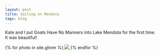 ```yaml
---
layout: post
title: Sailing on Mendota
tags: blog
---
```


Kate and I put Goats Have No Manners into Lake Mendota for the first time. It was beautiful!

{% for photo in site.ghnm %}<a
    href="{{ site.url }}{{ photo.imagepath }}"
    data-title="{{ photo.caption }}"
    data-lightbox="ghnm"
    class="thumbnail-image-link"> 
        <img class="thumbnail-image pure-video" src="{{ site.url }}{% if photo.thumbpath %}{{ photo.thumbpath }}{% else %}{{ photo.imagepath }}{% endif %}">
    </a>
{% endfor %}
